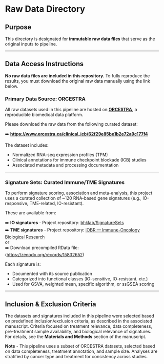 # Raw Data Directory

## Purpose

This directory is designated for **immutable raw data files** that serve as the original inputs to pipeline. 

---

## Data Access Instructions

**No raw data files are included in this repository.** To fully reproduce the results, you must download the original raw data manually using the link below.

### Primary Data Source: ORCESTRA

All raw datasets used in this pipeline are hosted on [**ORCESTRA**](https://www.orcestra.ca/clinical_icb), a reproducible biomedical data platform.

Please download the raw data from the following curated dataset:

➡️ **https://www.orcestra.ca/clinical_icb/62f29e85be1b2e72a9c177f4**

The dataset includes:
- Normalized RNA-seq expression profiles (TPM)
- Clinical annotations for immune checkpoint blockade (ICB) studies
- Associated metadata and processing documentation

---

### Signature Sets: Curated Immune/TME Signatures

To perform signature scoring, association and meta-analysis, this project uses a curated collection of ~120 RNA-based gene signatures (e.g., IO-responsive, TME-related, IO-resistant).

These are available from:

➡️ **IO signatures** - Project repository: [bhklab/SignatureSets](https://github.com/bhklab/SignatureSets)  
➡️ **TME signatures** - Project repository: [IOBR — Immune-Oncology Biological Research](https://github.com/IOBR/IOBR)  
or  
➡️ Download precompiled RData file: (https://zenodo.org/records/15832652)  

Each signature is:
- Documented with its source publication
- Categorized into functional classes (IO-sensitive, IO-resistant, etc.)
- Used for GSVA, weighted mean, specific algorithm, or ssGSEA scoring

---

## Inclusion & Exclusion Criteria

The datasets and signatures included in this pipeline were selected based on predefined inclusion/exclusion criteria, as described in the associated manuscript. Criteria focused on treatment relevance, data completeness, pre-treatment sample availability, and biological relevance of signatures. For details, see the **Materials and Methods** section of the manuscript.

**Note** - This pipeline uses a subset of ORCESTRA datasets, selected based on data completeness, treatment annotation, and sample size. Analyses are stratified by cancer type and treatment for consistency across studies.